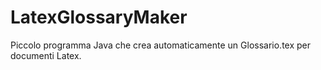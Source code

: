 # LatexGlossaryMaker
Piccolo programma Java che crea automaticamente un Glossario.tex per documenti Latex.
